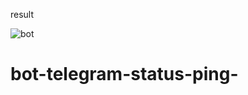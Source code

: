 result


![bot](https://user-images.githubusercontent.com/47903330/203360945-95bc3028-cd30-40b5-a0bb-846bdfebbdf1.PNG)
# bot-telegram-status-ping-
